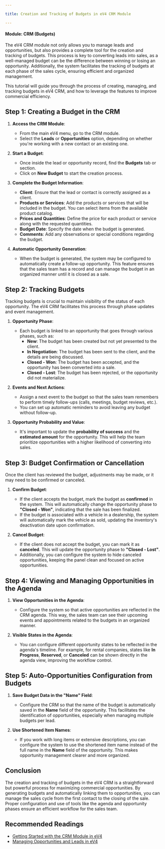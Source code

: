 ```yaml
---

title: Creation and Tracking of Budgets in eV4 CRM Module

---
```


#### Module: CRM (Budgets)

The eV4 CRM module not only allows you to manage leads and opportunities, but also provides a complete tool for the creation and tracking of budgets. This process is key to converting leads into sales, as a well-managed budget can be the difference between winning or losing an opportunity. Additionally, the system facilitates the tracking of budgets at each phase of the sales cycle, ensuring efficient and organized management.

This tutorial will guide you through the process of creating, managing, and tracking budgets in eV4 CRM, and how to leverage the features to improve commercial efficiency.

## Step 1: Creating a Budget in the CRM

1. **Access the CRM Module**:
   - From the main eV4 menu, go to the CRM module.
   - Select the **Leads** or **Opportunities** option, depending on whether you're working with a new contact or an existing one.

2. **Start a Budget**:
   - Once inside the lead or opportunity record, find the **Budgets** tab or section.
   - Click on **New Budget** to start the creation process.

3. **Complete the Budget Information**:
   - **Client**: Ensure that the lead or contact is correctly assigned as a client.
   - **Products or Services**: Add the products or services that will be included in the budget. You can select items from the available product catalog.
   - **Prices and Quantities**: Define the price for each product or service along with the requested quantities.
   - **Budget Date**: Specify the date when the budget is generated.
   - **Comments**: Add any observations or special conditions regarding the budget.

4. **Automatic Opportunity Generation**:
   - When the budget is generated, the system may be configured to automatically create a follow-up opportunity. This feature ensures that the sales team has a record and can manage the budget in an organized manner until it is closed as a sale.

## Step 2: Tracking Budgets

Tracking budgets is crucial to maintain visibility of the status of each opportunity. The eV4 CRM facilitates this process through phase updates and event management.

1. **Opportunity Phase**:
   - Each budget is linked to an opportunity that goes through various phases, such as:
     - **New**: The budget has been created but not yet presented to the client.
     - **In Negotiation**: The budget has been sent to the client, and the details are being discussed.
     - **Closed - Won**: The budget has been accepted, and the opportunity has been converted into a sale.
     - **Closed - Lost**: The budget has been rejected, or the opportunity did not materialize.

2. **Events and Next Actions**:
   - Assign a next event to the budget so that the sales team remembers to perform timely follow-ups (calls, meetings, budget reviews, etc.).
   - You can set up automatic reminders to avoid leaving any budget without follow-up.

3. **Opportunity Probability and Value**:
   - It's important to update the **probability of success** and the **estimated amount** for the opportunity. This will help the team prioritize opportunities with a higher likelihood of converting into sales.

## Step 3: Budget Confirmation or Cancellation

Once the client has reviewed the budget, adjustments may be made, or it may need to be confirmed or canceled.

1. **Confirm Budget**:
   - If the client accepts the budget, mark the budget as **confirmed** in the system. This will automatically change the opportunity phase to **"Closed - Won"**, indicating that the sale has been finalized.
   - If the budget is associated with a vehicle in a dealership, the system will automatically mark the vehicle as sold, updating the inventory's deactivation date upon confirmation.

2. **Cancel Budget**:
   - If the client does not accept the budget, you can mark it as **canceled**. This will update the opportunity phase to **"Closed - Lost"**.
   - Additionally, you can configure the system to hide canceled opportunities, keeping the panel clean and focused on active opportunities.

## Step 4: Viewing and Managing Opportunities in the Agenda

1. **View Opportunities in the Agenda**:
   - Configure the system so that active opportunities are reflected in the CRM agenda. This way, the sales team can see their upcoming events and appointments related to the budgets in an organized manner.

2. **Visible States in the Agenda**:
   - You can configure different opportunity states to be reflected in the agenda's timeline. For example, for rental companies, states like **In Progress**, **Reserved**, or **Canceled** can be shown directly in the agenda view, improving the workflow control.

## Step 5: Auto-Opportunities Configuration from Budgets

1. **Save Budget Data in the "Name" Field**:
   - Configure the CRM so that the name of the budget is automatically saved in the **Name** field of the opportunity. This facilitates the identification of opportunities, especially when managing multiple budgets per lead.

2. **Use Shortened Item Names**:
   - If you work with long items or extensive descriptions, you can configure the system to use the shortened item name instead of the full name in the **Name** field of the opportunity. This makes opportunity management clearer and more organized.

## Conclusion

The creation and tracking of budgets in the eV4 CRM is a straightforward but powerful process for maximizing commercial opportunities. By generating budgets and automatically linking them to opportunities, you can manage the sales cycle from the first contact to the closing of the sale. Proper configuration and use of tools like the agenda and opportunity phases ensure an efficient workflow for the sales team.

## Recommended Readings

- [Getting Started with the CRM Module in eV4](./01_configurar_crm)
- [Managing Opportunities and Leads in eV4](../primerpresupuesto/pagina4)

